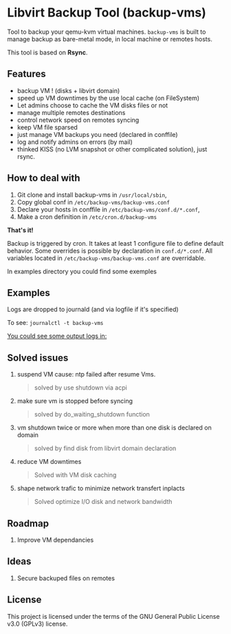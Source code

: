 # Libvirt Backup Tool (backup-vms)

Tool to backup your qemu-kvm virtual machines.
`backup-vms` is built to manage backup as bare-metal mode, in local machine or
remotes hosts.

This tool is based on **Rsync**.

## Features

- backup VM ! (disks + libvirt domain)
- speed up VM downtimes by the use local cache (on FileSystem)
- Let admins choose to cache the VM disks files or not
- manage multiple remotes destinations
- control network speed on remotes syncing
- keep VM file sparsed
- just manage VM backups you need (declared in conffile)
- log and notify admins on errors (by mail)
- thinked KISS (no LVM snapshot or other complicated solution), just rsync.

## How to deal with

1. Git clone and install backup-vms in `/usr/local/sbin`,
2. Copy global conf in `/etc/backup-vms/backup-vms.conf`
3. Declare your hosts in conffile in `/etc/backup-vms/conf.d/*.conf`,
4. Make a cron definition in `/etc/cron.d/backup-vms`

  **That's it!**

Backup is triggered by cron. It takes at least 1 configure file to define
default behavior.
Some overrides is possible by declaration in `conf.d/*.conf`.
All variables located in `/etc/backup-vms/backup-vms.conf` are overridable.

In examples directory you could find some exemples

## Examples

Logs are dropped to journald (and via logfile if it's specified)

To see: `journalctl -t backup-vms`

[You could see some output logs in:](examples/logs/backup-vms.log)

## Solved issues

1. suspend VM cause: ntp failed after resume Vms.
    > solved by use shutdown via acpi

2. make sure vm is stopped before syncing
    > solved by do_waiting_shutdown function

3. vm shutdown twice or more when more than one disk is declared on domain
    > solved by find disk from libvirt domain declaration

4. reduce VM downtimes
   > Solved with VM disk caching

5. shape network trafic to minimize network transfert inplacts
   > Solved optimize I/O disk and network bandwidth

## Roadmap

1. Improve VM dependancies

## Ideas

1. Secure backuped files on remotes 


## License

This project is licensed under the terms of the GNU General Public License v3.0
(GPLv3) license.
